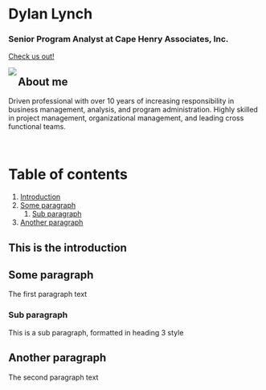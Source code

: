 # **Dylan Lynch**
### Senior Program Analyst at Cape Henry Associates, Inc. 
[Check us out!](https://cape-henry.com/)

<img align="left" src="https://github.com/dylanomics/dylanomics.github.io/raw/main/headshot.png">

## About me

Driven professional with over 10 years of increasing responsibility in business management, analysis, and program administration. Highly skilled in project management, organizational management, and leading cross functional teams.

<br clear="left"/>

# Table of contents
1. [Introduction](#introduction)
2. [Some paragraph](#paragraph1)
    1. [Sub paragraph](#subparagraph1)
3. [Another paragraph](#paragraph2)

## This is the introduction <a name="introduction"></a>


## Some paragraph <a name="paragraph1"></a>
The first paragraph text

### Sub paragraph <a name="subparagraph1"></a>
This is a sub paragraph, formatted in heading 3 style

## Another paragraph <a name="paragraph2"></a>
The second paragraph text




     
